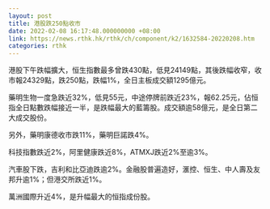 ```yaml
---
layout: post
title: 港股跌250點收市
date: 2022-02-08 16:17:48.000000000 +08:00
link: https://news.rthk.hk/rthk/ch/component/k2/1632584-20220208.htm
categories: rthk
---
```


港股下午跌幅擴大，恒生指數最多曾跌430點，低見24149點，其後跌幅收窄，收市報24329點，跌250點，跌幅1%，全日主板成交額1295億元。

藥明生物一度急跌近32%，低見55元，中途停牌前跌近23%，報62.25元，佔恒指全日點數跌幅接近一半，是跌幅最大的藍籌股。成交額逾58億元，是全日第二大成交股份。

另外，藥明康德收市跌11%，藥明巨諾跌4%。

科技指數跌近2%，阿里健康跌近8%，ATMXJ跌近2%至逾3%。

汽車股下跌，吉利和比亞迪跌逾2%。金融股普遍造好，滙控、恒生、中人壽及友邦升逾1%；但港交所跌近1%。

萬洲國際升近4%，是升幅最大的恒指成份股。
